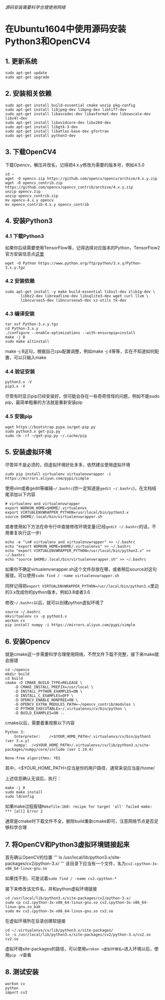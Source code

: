 *源码安装需要科学合理使用网络*

# 在Ubuntu1604中使用源码安装Python3和OpenCV4

## 1. 更新系统
```
sudo apt-get update
sudo apt-get upgrade
```
## 2. 安装相关依赖
```
sudo apt-get install build-essential cmake unzip pkg-config
sudo apt-get install libjpeg-dev libpng-dev libtiff-dev
sudo apt-get install libavcodec-dev libavformat-dev libswscale-dev libv4l-dev
sudo apt-get install libxvidcore-dev libx264-dev
sudo apt-get install libgtk-3-dev
sudo apt-get install libatlas-base-dev gfortran
sudo apt-get install python3-dev
```

## 3. 下载OpenCV4
下载Opencv，解压并改名，记得把4.x.y修改为需要的版本号，例如4.5.0
```
cd ~
wget -O opencv.zip https://github.com/opencv/opencv/archive/4.x.y.zip
wget -O opencv_contrib.zip https://github.com/opencv/opencv_contrib/archive/4.x.y.zip
unzip opencv.zip
unzip opencv_contrib.zip
mv opencv-4.x.y opencv
mv opencv_contrib-4.x.y opencv_contrib
```
## 4. 安装Python3
### 4.1 下载Python3
如果你后续需要使用TensorFlow等，记得选择对应版本的Python，TensorFlow2官方安装信息点[这里](https://www.tensorflow.org/install)
```
wget -O Python https://www.python.org/ftp/python/3.x.y/Python-3.x.y.tgz
```
### 4.2 安装依赖
```
sudo apt-get install -y make build-essential libssl-dev zlib1g-dev \
       libbz2-dev libreadline-dev libsqlite3-dev wget curl llvm \
       libncurses5-dev libncursesw5-dev xz-utils tk-dev
```
### 4.3 编译安装
```
tar xvf Python-3.x.y.tgz
cd Python-3.x.y
./configure --enable-optimizations --with-ensurepip=install
make -j 8
sudo make altinstall
```
make -j 8这句，根据自己cpu配置调整，例如make -j 4等等，实在不知道如何配置，可以只输入make

### 4.4 验证安装
```
python3.x -V
pip3.x -V
```
尽管有时显示pip已经安装好，但可能会存在一些奇奇怪怪的问题，例如不能sudo pip，最简单粗暴的方法就是重新安装pip

### 4.5 安装pip
```
wget https://bootstrap.pypa.io/get-pip.py
sudo python3.x get-pip.py
sudo rm -rf ~/get-pip.py ~/.cache/pip
```

## 5. 安装虚拟环境
尽管并不是必须的，但虚拟环境好处多多，依然建议使用虚拟环境
```
sudo pip install virtualenv virtualenvwrapper -i https://mirrors.aliyun.com/pypi/simple
```
使用vim或者gedit等编辑`~/.bashrc`(你一定知道是`gedit ~/.bashrc`)，在文档结尾添加以下内容
```
# virtualenv and virtualenvwrapper
export WORKON_HOME=$HOME/.virtualenvs
export VIRTUALENVWRAPPER_PYTHON=/usr/local/bin/python3.x
source $HOME/.local/bin/virtualenvwrapper.sh
```
或者使用如下方法在命令行中直接修改环境变量(已经`gedit ~/.bashrc`的话，不用重复执行这一步)
```
echo -e "\n# virtualenv and virtualenvwrapper" >> ~/.bashrc
echo "export WORKON_HOME=$HOME/.virtualenvs" >> ~/.bashrc
echo "export VIRTUALENVWRAPPER_PYTHON=/usr/local/bin/python3.x" >> ~/.bashrc
echo "source $HOME/.local/bin/virtualenvwrapper.sh" >> ~/.bashrc
```
如果你不确定virtualenvwrapper.sh这个文件存放在哪，或者稍后source对这句报错，可以使用`sudo find / -name virtualenvwrapper.sh`

同样记得把`export VIRTUALENVWRAPPER_PYTHON=/usr/local/bin/python3.x`里边的3.x改成你的python版本，例如3.8或者3.6

修改`~/.bashrc`以后，就可以创建python虚拟环境了
```
source ~/.bashrc
mkvirtualenv cv -p python3.x
workon cv
pip install numpy -i https://mirrors.aliyun.com/pypi/simple
```
## 6. 安装Opencv
就是cmake这一步需要科学合理使用网络，不然文件下载不完整，接下来make就会报错
```
cd ~/opencv
mkdir build
cd build
cmake -D CMAKE_BUILD_TYPE=RELEASE \
	-D CMAKE_INSTALL_PREFIX=/usr/local \
	-D INSTALL_PYTHON_EXAMPLES=ON \
	-D INSTALL_C_EXAMPLES=OFF \
	-D OPENCV_ENABLE_NONFREE=ON \
	-D OPENCV_EXTRA_MODULES_PATH=~/opencv_contrib/modules \
	-D PYTHON_EXECUTABLE=~/.virtualenvs/cv/bin/python \
	-D BUILD_EXAMPLES=ON ..
```
cmake以后，需要着重观察以下内容

	Python 3:
		Interpreter:	/<$YOUR_HOME_PATH>/.virtualenvs/cv/bin/python3 (ver 3.x.y)
		numpy:  /<$YOUR_HOME_PATH>/.virtualenvs/cv/lib/python3.x/site-packages/numpy/core/include (ver 1.19.4)

	None-free algorithms: YES

其中，<$YOUR_HOME_PATH>应当是你的用户路径，通常来说应当是/home/<usrname>

上述信息确认无误后，执行：
```
make -j 8
sudo make install
sudo ldconfig
```
如果make过程报错`Makefile:160: recipe for target 'all' failed make: *** [all] Error 2`

通常是cmake时下载文件不全，删除build重新cmake即可，注意网络节点是否足够科学合理

## 7. 将OpenCV和Python3虚拟环境链接起来

首先确认OpenCV的位置
'''
ls /usr/local/lib/python3.x/site-packages/cv2/python-3.x/
'''
该目录下应当有一个文件，名为`cv2.cpython-3x-x86_64-linux-gnu.so`

如果找不到，可是试着`sudo find / -name cv2.cpython-*`

接下来修改该文件名，并和python虚拟环境链接
```
cd /usr/local/lib/python3.x/site-packages/cv2/python-3.x/
sudo cp cv2.cpython-3x-x86_64-linux-gnu.so cv2.cpython-3x-x86_64-linux-gnu.so_bak
sudo mv cv2.cpython-3x-x86_64-linux-gnu.so cv2.so
```

在虚拟环境所在目录创建软链接
```
cd ~/.virtualenvs/cv/lib/python3.x/site-packages/
ln -s /usr/local/lib/python3.x/site-packages/cv2/python-3.x/cv2.so cv2.so
```
虚拟环境site-packages的路径，可以使用`wrokon <虚拟环境名>`进入环境以后，使用`pip -V`查看

## 8. 测试安装
```
workon cv
python
import cv2
```
